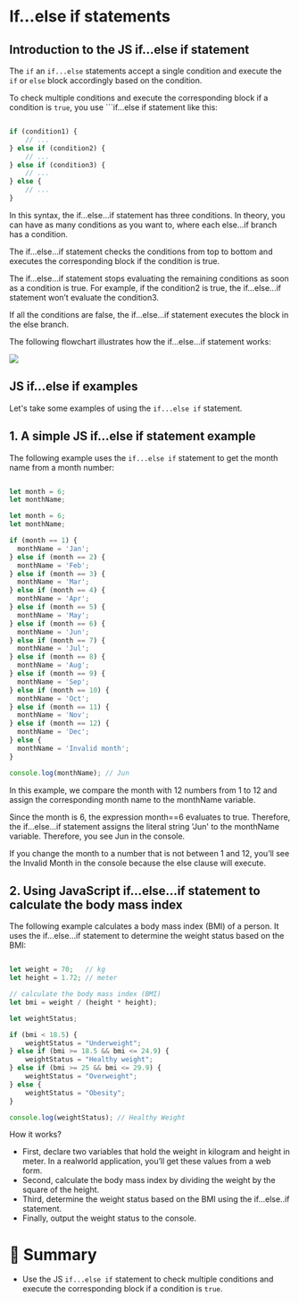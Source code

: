 # If...else if statements

## Introduction to the JS if...else if statement

The ```if``` an ```if...else``` statements accept a single condition and execute the ```if``` or ```else``` block accordingly based on the condition.

To check multiple conditions and execute the corresponding block if a condition is ```true```, you use ```if...else if statement like this:

```js

if (condition1) {
    // ...
} else if (condition2) {
    // ...
} else if (condition3) {
    // ...
} else {
    // ...
}

```

In this syntax, the if...else...if statement has three conditions. In theory, you can have as many conditions as you want to, where each else...if branch has a condition.

The if...else...if statement checks the conditions from top to bottom and executes the corresponding block if the condition is true.

The if...else...if statement stops evaluating the remaining conditions as soon as a condition is true. For example, if the condition2 is true, the if...else...if statement won’t evaluate the condition3.

If all the conditions are false, the if...else...if statement executes the block in the else branch.

The following flowchart illustrates how the if...else...if statement works:

<img src="https://www.javascripttutorial.net/wp-content/uploads/2022/01/javascript-if-else-if.svg">

## JS if...else if examples

Let's take some examples of using the ```if...else if``` statement.

## 1. A simple JS if...else if statement example

The following example uses the ```if...else if``` statement to get the month name from a month number:

```js

let month = 6;
let monthName;

let month = 6;
let monthName;

if (month == 1) {
  monthName = 'Jan';
} else if (month == 2) {
  monthName = 'Feb';
} else if (month == 3) {
  monthName = 'Mar';
} else if (month == 4) {
  monthName = 'Apr';
} else if (month == 5) {
  monthName = 'May';
} else if (month == 6) {
  monthName = 'Jun';
} else if (month == 7) {
  monthName = 'Jul';
} else if (month == 8) {
  monthName = 'Aug';
} else if (month == 9) {
  monthName = 'Sep';
} else if (month == 10) {
  monthName = 'Oct';
} else if (month == 11) {
  monthName = 'Nov';
} else if (month == 12) {
  monthName = 'Dec';
} else {
  monthName = 'Invalid month';
}

console.log(monthName); // Jun

```

In this example, we compare the month with 12 numbers from 1 to 12 and assign the corresponding month name to the monthName variable.

Since the month is 6, the expression month==6 evaluates to true. Therefore, the if...else...if statement assigns the literal string 'Jun' to the monthName variable. Therefore, you see Jun in the console.

If you change the month to a number that is not between 1 and 12, you’ll see the Invalid Month in the console because the else clause will execute.

## 2. Using JavaScript if…else…if statement to calculate the body mass index

The following example calculates a body mass index (BMI) of a person. It uses the if...else...if statement to determine the weight status based on the BMI:

```js

let weight = 70;   // kg
let height = 1.72; // meter

// calculate the body mass index (BMI)
let bmi = weight / (height * height);

let weightStatus;

if (bmi < 18.5) {
    weightStatus = "Underweight";
} else if (bmi >= 18.5 && bmi <= 24.9) {
    weightStatus = "Healthy weight";
} else if (bmi >= 25 && bmi <= 29.9) {
    weightStatus = "Overweight";
} else {
    weightStatus = "Obesity";
}

console.log(weightStatus); // Healthy Weight

```

How it works?

- First, declare two variables that hold the weight in kilogram and height in meter. In a realworld application, you’ll get these values from a web form.
- Second, calculate the body mass index by dividing the weight by the square of the height.
- Third, determine the weight status based on the BMI using the if...else..if statement.
- Finally, output the weight status to the console.

# :memo: Summary

- Use the JS ```if...else if``` statement to check multiple conditions and execute the corresponding block if a condition is ```true```.
